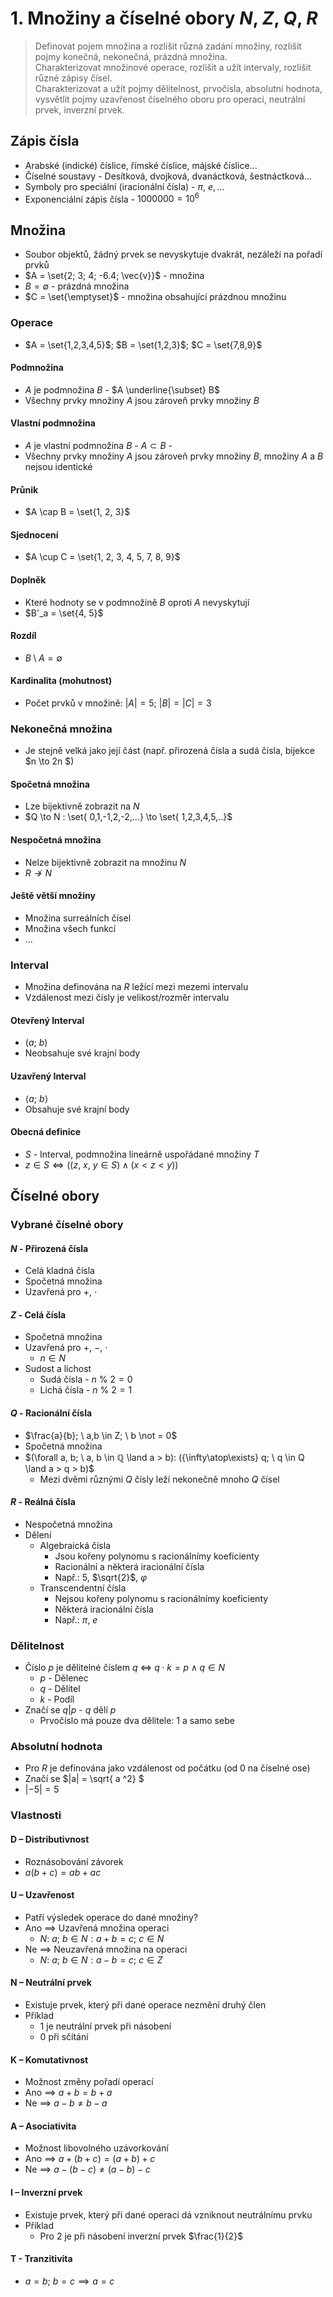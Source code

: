 # 1. Množiny a číselné obory $N$, $Z$, $Q$, $R$

> Definovat pojem množina a rozlišit různá zadání množiny, rozlišit pojmy konečná, nekonečná, prázdná množina. \
> Charakterizovat množinové operace, rozlišit a užít intervaly, rozlišit různé zápisy čísel. \
> Charakterizovat a užít pojmy dělitelnost, prvočísla, absolutní hodnota, vysvětlit pojmy uzavřenost číselného oboru pro operaci, neutrální prvek, inverzní prvek.

## Zápis čísla

- Arabské (indické) číslice, římské číslice, májské číslice...
- Číselné soustavy - Desítková, dvojková, dvanáctková, šestnáctková...
- Symboly pro speciální (iracionální čísla) - $\pi, \ e, ...$
- Exponenciální zápis čísla - $1000000 = 10^6$

## Množina

- Soubor objektů, žádný prvek se nevyskytuje dvakrát, nezáleží na pořadí prvků
- $A = \set{2; 3; 4; -6.4; \vec{v}}$ - množina
- $B = \emptyset$ - prázdná množina
- $C = \set{\emptyset}$ - množina obsahující prázdnou množinu

### Operace

- $A = \set{1,2,3,4,5}$; $B = \set{1,2,3}$; $C = \set{7,8,9}$

#### Podmnožina

- $A$ je podmnožina $B$ - $A \underline{\subset} B$
- Všechny prvky množiny $A$ jsou zároveň prvky množiny $B$

#### Vlastní podmnožina

- $A$ je vlastní podmnožina $B$ - $A \subset B$ -
- Všechny prvky množiny $A$ jsou zároveň prvky množiny $B$, množiny $A$ a $B$ nejsou identické

#### Průnik

- $A \cap B = \set{1, 2, 3}$

#### Sjednocení

- $A \cup C = \set{1, 2, 3, 4, 5, 7, 8, 9}$

#### Doplněk

- Které hodnoty se v podmnožině $B$ oproti $A$ nevyskytují
- $B'_a = \set{4, 5}$

#### Rozdíl

- $B \setminus A = \emptyset$

#### Kardinalita (mohutnost)

- Počet prvků v množině: $|A| = 5$; $|B| = |C| =3$

### Nekonečná množina

- Je stejně velká jako její část (např. přirozená čísla a sudá čísla, bijekce $n \to 2n $)

#### Spočetná množina

- Lze bijektivně zobrazit na $N$
- $Q \to N : \set{ 0,1,-1,2,-2,...} \to \set{ 1,2,3,4,5,..}$

#### Nespočetná množina

- Nelze bijektivně zobrazit na množinu $N$
- $R \not \to N$

#### Ještě větší množiny

- Množina surreálních čísel
- Množina všech funkcí
- ...

### Interval

- Množina definována na $R$ ležící mezi mezemi intervalu
- Vzdálenost mezi čísly je velikost/rozměr intervalu

#### Otevřený Interval

- $(a; \ b)$
- Neobsahuje své krajní body

#### Uzavřený Interval

- $\langle a; \ b \rangle$
- Obsahuje své krajní body

#### Obecná definice

- $S$ - Interval, podmnožina lineárně uspořádané množiny $T$
- $z \in S \iff ((z, \ x, \ y \in S) \land (x < z < y))$

## Číselné obory

### Vybrané číselné obory

#### $N$ - Přirozená čísla

- Celá kladná čísla
- Spočetná množina
- Uzavřená pro $+$, $\cdot$

#### $Z$ - Celá čísla

- Spočetná množina
- Uzavřená pro $+$, $-$, $\cdot$
  - $n \in N$
- Sudost a lichost
  - Sudá čísla - $n \ \% \ 2= 0$
  - Lichá čísla - $n \ \% \ 2 = 1$

#### $Q$ - Racionální čísla

- $\frac{a}{b}; \ a,b \in Z; \ b \not = 0$
- Spočetná množina
- $(\forall a, b; \ a, b \in ℚ \land  a > b): ({\infty\atop\exists} q; \ q \in Q \land a > q > b)$
  - Mezi dvěmi různými $Q$ čísly leží nekonečně mnoho $Q$ čísel

#### $R$ - Reálná čísla

- Nespočetná množina
- Dělení
  - Algebraická čísla
    - Jsou kořeny polynomu s racionálnímy koeficienty
    - Racionální a některá iracionální čísla
    - Např.: $5$, $\sqrt{2}$, $\varphi$
  - Transcendentní čísla
    - Nejsou kořeny polynomu s racionálnímy koeficienty
    - Některá iracionální čísla
    - Např.: $\pi$, $e$

### Dělitelnost

- Číslo $p$ je dělitelné číslem $q$ $\iff$ $q \cdot k = p \land q \in N$
  - $p$ - Dělenec
  - $q$ - Dělitel
  - $k$ - Podíl
- Značí se $q|p$ - $q$ dělí $p$
  - Prvočíslo má pouze dva dělitele: 1 a samo sebe

### Absolutní hodnota

- Pro $R$ je definována jako vzdálenost od počátku (od 0 na číselné ose)
- Značí se $|a| = \sqrt{ a ^2} $
- $|-5| = 5$

### Vlastnosti

#### D – Distributivnost

- Roznásobování závorek
- $a(b +c) = ab +ac$

#### U – Uzavřenost

- Patří výsledek operace do dané množiny?
- Ano $\implies$ Uzavřená množina operaci
  - $N$: $a; \ b \in N: a + b = c; \ c \in N$
- Ne $\implies$ Neuzavřená množina na operaci
  - $N$: $a; \ b \in N: a-b = c; \ c \in Z$

#### N – Neutrální prvek

- Existuje prvek, který při dané operace nezmění druhý člen
- Příklad
  - $1$ je neutrální prvek při násobení
  - $0$ při sčítání

#### K – Komutativnost

- Možnost změny pořadí operací
- Ano $\implies$ $a+b = b+a$
- Ne $\implies$ $a-b \neq b-a$

#### A – Asociativita

- Možnost libovolného uzávorkování
- Ano $\implies$ $a+(b+c)=(a+b)+c$
- Ne $\implies$ $a-(b-c)≠(a-b)-c$

#### I – Inverzní prvek

- Existuje prvek, který při dané operaci dá vzniknout neutrálnímu prvku
- Příklad
  - Pro 2 je při násobení inverzní prvek $\frac{1}{2}$

#### T - Tranzitivita

- $a = b; \ b = c \implies a = c$

